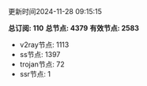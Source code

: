 更新时间2024-11-28 09:15:15

**总订阅: 110**
**总节点: 4379**
**有效节点: 2583**
- v2ray节点: 1113
- ss节点: 1397
- trojan节点: 72
- ssr节点: 1

